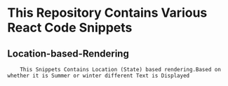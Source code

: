 
# This Repository Contains Various React Code Snippets

 ## Location-based-Rendering
        This Snippets Contains Location (State) based rendering.Based on whether it is Summer or winter different Text is Displayed
